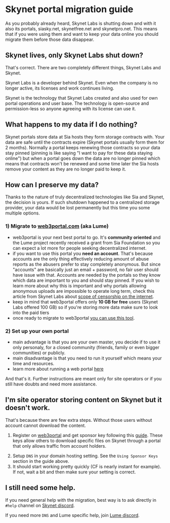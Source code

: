# **Skynet portal migration guide**

As you probably already heard, Skynet Labs is shutting down and with it also its portals, siasky.net, skynetfree.net and skynetpro.net. This means that if you were using them and want to keep your data online you should migrate them before those data disappear.

## **Skynet lives, only Skynet Labs shut down?**

That's correct. There are two completely different things, Skynet Labs and Skynet. 

Skynet Labs is a developer behind Skynet. Even when the company is no longer active, its licenses and work continues living.

Skynet is the technology that Skynet Labs created and also used for own portal operations and user base. The technology is open-source and permission-less so anyone agreeing with its license can use it.

## **What happens to my data if I do nothing?**

Skynet portals store data at Sia hosts they form storage contracts with. Your data are safe until the contracts expire (Skynet portals usually form them for 2 months). Normally a portal keeps renewing those contracts so your data stay pinned (pinning is like saying "I want to pay for these data staying online") but when a portal goes down the data are no longer pinned which means that contracts won't be renewed and some time later the Sia hosts remove your content as they are no longer paid to keep it.

## **How can I preserve my data?**

Thanks to the nature of truly decentralized technologies like Sia and Skynet, the decision is yours. If such shutdown happened to a centralized storage provider, your data would be lost permanently but this time you some multiple options.

### **1) Migrate to [web3portal.com](https://web3portal.com) (aka Lume)**
- web3portal is your next best portal to go. It's **community oriented** and the Lume project recently received a grant from Sia Foundation so you can expect a lot more for people seeking decentralized internet.
- if you want to use this portal you **need an account**. That's because accounts are the only thing effectively reducing amount of abuse reports as the abusers prefer to stay completely anonymous. But since "accounts" are basically just an email + password, no fair user should have issue with that. Accounts are needed by the portals so they know which data are important to you and should stay pinned. If you wish to learn more about why this is important and why portals allowing anonymous uploads are impossible to operate long term, check this article from Skynet Labs about [scope of censorship on the internet](https://blog.sia.tech/the-worrying-depth-and-scope-of-censorship-on-the-internet-ffd4bc5a5486).
- keep in mind that web3portal offers only **10 GB for free** users (Skynet Labs offered 100 GB) so if you're storing more data make sure to look into the paid tiers
- once ready to migrate to web3portal [you can use this tool](https://github.com/SkynetLabs/webportal-skylinks-migration).

### **2) Set up your own portal**
- main advantage is that you are your own master, you decide if to use it only personaly, for a closed community (friends, family or even bigger communities) or publicly.
- main disadvantage is that you need to run it yourself which means your time and resources.
- learn more about running a web portal [here](https://support.skynetlabs.com/the-technology/running-a-web-portal)

And that's it. Further instructions are meant only for site operators or if you still have doubts and need more assistance.

## **I'm site operator storing content on Skynet but it doesn't work.**

That's because there are few extra steps. Without those users without account cannot download the content.

1) Register on [web3portal](https://web3portal.com) and get sponsor key following this [guide](https://docs.skynetlabs.com/skynet-topics/portal-accounts/api-and-sponsor-keys). These keys allow others to download specific files on Skynet through a portal that only allows traffic from account holders.
2. Setup `DNS` in your domain hosting setting. See the `Using Sponsor Keys` section in the guide above.
3. It should start working pretty quickly (CF is nearly instant for example). If not, wait a bit and then make sure your setting is correct.

## **I still need some help.**

If you need general help with the migration, best way is to ask directly in `#help` channel on [Skynet discord](https://discord.gg/skynetlabs).

If you need more `DNS` and Lume specific help, join [Lume discord](https://discord.gg/nVWC8jMepz).
